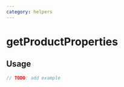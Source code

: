```yaml
---
category: helpers
---
```


# getProductProperties

<!-- PLACEHOLDER_DESCRIPTION -->

## Usage

```ts
// TODO: add example
```
